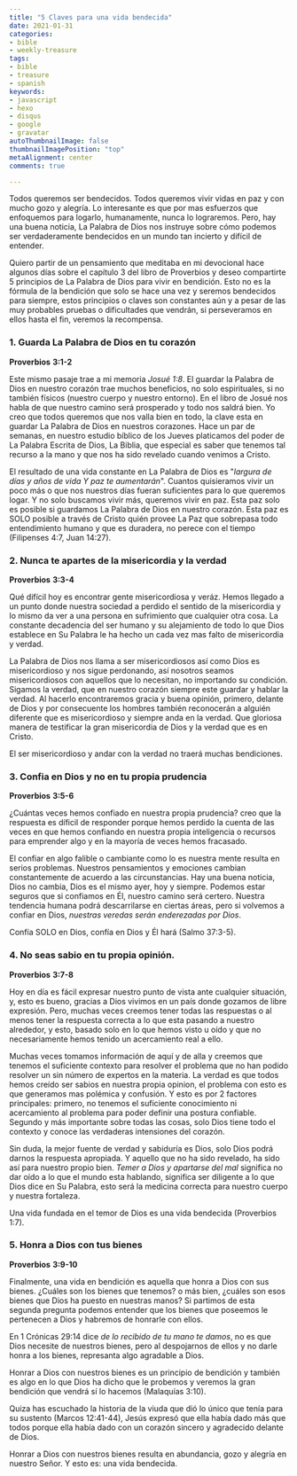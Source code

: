 ```yaml
---
title: "5 Claves para una vida bendecida"
date: 2021-01-31
categories:
- bible
- weekly-treasure
tags:
- bible
- treasure
- spanish
keywords:
- javascript
- hexo
- disqus
- google
- gravatar
autoThumbnailImage: false
thumbnailImagePosition: "top"
metaAlignment: center
comments: true

---
```

Todos queremos ser bendecidos. Todos queremos vivir vidas en paz y con
mucho gozo y alegría. Lo interesante es que por mas esfuerzos que
enfoquemos para logarlo, humanamente, nunca lo lograremos. Pero, hay
una buena noticia, La Palabra de Dios nos instruye sobre cómo podemos
ser verdaderamente bendecidos en un mundo tan incierto y difícil de
entender.
<!--more-->

Quiero partir de un pensamiento que meditaba en mi devocional hace
algunos días sobre el capítulo 3 del libro de Proverbios y deseo
compartirte 5 principios de La Palabra de Dios para vivir en
bendición. Esto no es la fórmula de la bendición que solo se hace una
vez y seremos bendecidos para siempre, estos principios o claves son
constantes aún y a pesar de las muy probables pruebas o dificultades
que vendrán, si perseveramos en ellos hasta el fin, veremos la
recompensa.

### 1. Guarda La Palabra de Dios en tu corazón

**Proverbios** **3:1-2**

Este mismo pasaje trae a mi memoria *Josué 1:8*. El guardar la Palabra
de Dios en nuestro corazón trae muchos beneficios, no solo
espirituales, si no también físicos (nuestro cuerpo y nuestro
entorno). En el libro de Josué nos habla de que nuestro camino será
prosperado y todo nos saldrá bien. Yo creo que todos queremos que nos
valla bien en todo, la clave esta en guardar La Palabra de Dios en
nuestros corazones. Hace un par de semanas, en nuestro estudio bíblico
de los Jueves platicamos del poder de La Palabra Escrita de Dios, La
Biblia, que especial es saber que tenemos tal recurso a la mano y que
nos ha sido revelado cuando venimos a Cristo.

El resultado de una vida constante en La Palabra de Dios es "*largura
de días y años de vida Y paz te aumentarán*". Cuantos quisieramos
vivir un poco más o que nos nuestros días fueran suficientes para lo
que queremos logar. Y no solo buscamos vivir más, queremos vivir en
paz. Esta paz solo es posible si guardamos La Palabra de Dios en
nuestro corazón. Esta paz es SOLO posible a través de Cristo quién
provee La Paz que sobrepasa todo entendimiento humano y que es
duradera, no perece con el tiempo  (Filipenses 4:7, Juan 14:27).


### 2. Nunca te apartes de la misericordia y la verdad

**Proverbios** **3:3-4**

Qué difícil hoy es encontrar gente misericordiosa y veráz. Hemos
llegado a un punto donde nuestra sociedad a perdido el sentido de la
misericordia y lo mismo da ver a una persona en sufrimiento que
cualquier otra cosa. La constante decadencia del ser humano y su
alejamiento de todo lo que Dios establece en Su Palabra le ha hecho un
cada vez mas falto de misericordia y verdad.

La Palabra de Dios nos llama a ser misericordiosos así como Dios es
misericordioso y nos sigue perdonando, así nosotros seamos
misericordiosos con aquellos que lo necesitan, no importando su
condición. Sigamos la verdad, que en nuestro corazón siempre este
guardar y hablar la verdad. Al hacerlo encontraremos gracia y buena
opinión, primero, delante de Dios y por consecuente los hombres
también reconocerán a alguién diferente que es misericordioso y
siempre anda en la verdad. Que gloriosa manera de testificar la gran
misericordia de Dios y la verdad que es en Cristo.

El ser misericordioso y andar con la verdad no traerá muchas
bendiciones.


### 3. Confia en Dios y no en tu propia prudencia

**Proverbios** **3:5-6**

¿Cuántas veces hemos confiado en nuestra propia prudencia? creo que la
respuesta es díficil de responder porque hemos perdido la cuenta de
las veces en que hemos confiando en nuestra propia inteligencia o
recursos para emprender algo y en la mayoría de veces hemos fracasado.

El confiar en algo falible o cambiante como lo es nuestra mente
resulta en serios problemas. Nuestros pensamientos y emociones cambian
constantemente de acuerdo a las circunstancias. Hay una buena noticia,
Dios no cambia, Dios es el mismo ayer, hoy y siempre. Podemos estar
seguros que si confiamos en Él, nuestro camino será certero. Nuestra
tendencia humana podrá descarrilarse en ciertas áreas, pero si
volvemos a confiar en Dios, *nuestras veredas serán enderezadas por
Dios*.

Confía SOLO en Dios, confía en Dios y Él hará (Salmo 37:3-5).


### 4. No seas sabio en tu propia opinión.

**Proverbios** **3:7-8**

Hoy en día es fácil expresar nuestro punto de vista ante cualquier
situación, y, esto es bueno, gracias a Dios vivimos en un país donde
gozamos de libre expresión. Pero, muchas veces creemos tener todas las
respuestas o al menos tener la respuesta correcta a lo que esta
pasando a nuestro alrededor, y esto, basado solo en lo que hemos visto
u oído y que no necesariamente hemos tenido un acercamiento real a ello.

Muchas veces tomamos información de aquí y de alla y creemos que
tenemos el suficiente contexto para resolver el problema que no han
podido resolver un sin número de expertos en la materia. La verdad es
que todos hemos creído ser sabios en nuestra propia opinion, el
problema con esto es que generamos mas polémica y confusión. Y esto es
por 2 factores principales: primero, no tenemos el suficiente
conocimiento ni acercamiento al problema para poder definir una
postura confiable. Segundo y más importante sobre todas las cosas,
solo Dios tiene todo el contexto y conoce las verdaderas intensiones del
corazón.

Sin duda, la mejor fuente de verdad y sabiduría es Dios, solo Dios
podrá darnos la respuesta apropiada. Y aquello que no ha sido
revelado, ha sido así para nuestro propio bien. *Temer a Dios y
apartarse del mal* significa no dar oído a lo que el mundo esta
hablando, significa ser diligente a lo que Dios dice en Su Palabra,
esto será la medicina correcta para nuestro cuerpo y nuestra
fortaleza.

Una vida fundada en el temor de Dios es una vida bendecida (Proverbios
1:7).


### 5. Honra a Dios con tus bienes

**Proverbios** **3:9-10**

Finalmente, una vida en bendición es aquella que honra a Dios con sus
bienes. ¿Cuáles son los bienes que tenemos? o más bien, ¿cuáles son
esos bienes que Dios ha puesto en nuestras manos? Si partimos de esta
segunda pregunta podemos entender que los bienes que poseemos le
pertenecen a Dios y habremos de honrarle con ellos.

En 1 Crónicas 29:14 dice *de lo recibido de tu mano te damos*, no es
que Dios necesite de nuestros bienes, pero al despojarnos de ellos
y no darle honra a los bienes, represanta algo agradable a Dios.

Honrar a Dios con nuestros bienes es un principio de bendición y
también es algo en lo que Dios ha dicho que le probemos y veremos la
gran bendición que vendrá sí lo hacemos (Malaquías 3:10).

Quiza has escuchado la historia de la viuda que dió lo único que
tenía para su sustento (Marcos 12:41-44), Jesús expresó que ella había
dado más que todos porque ella había dado con un corazón sincero y
agradecido delante de Dios.

Honrar a Dios con nuestros bienes resulta en abundancia, gozo y alegría
en nuestro Señor. Y esto es: una vida bendecida.
